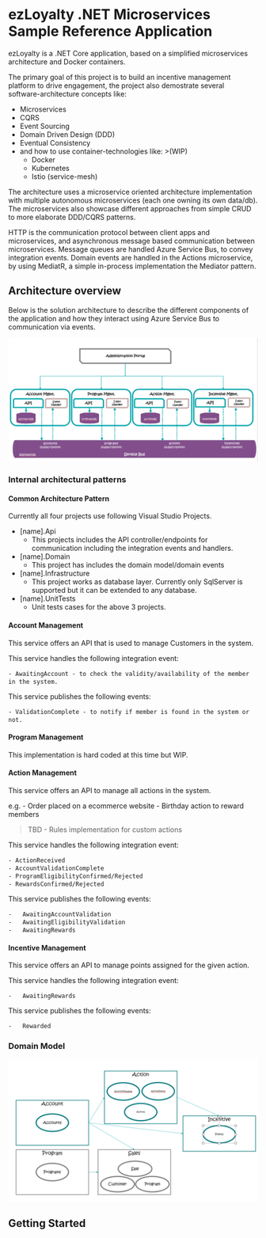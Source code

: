 # ezLoyalty .NET Microservices Sample Reference Application

ezLoyalty is a .NET Core application, based on a simplified microservices architecture and Docker containers. 

The primary goal of this project is to build an incentive management platform to drive engagement, the project also demostrate several software-architecture concepts like:

- Microservices
- CQRS
- Event Sourcing
- Domain Driven Design (DDD)
- Eventual Consistency
- and how to use container-technologies like: >(WIP)
    - Docker
    - Kubernetes
    - Istio (service-mesh)

The architecture uses a microservice oriented architecture implementation with multiple autonomous microservices (each one owning its own data/db). The microservices also showcase different approaches from simple CRUD to more elaborate DDD/CQRS patterns. 

HTTP is the communication protocol between client apps and microservices, and asynchronous message based communication between microservices. Message queues are handled Azure Service Bus, to convey integration events. Domain events are handled in the Actions microservice, by using MediatR, a simple in-process implementation the Mediator pattern.

## Architecture overview

Below is the solution architecture to describe the different components of the application and how they interact using Azure Service Bus to communication via events.

![Solutionarchitecture](img/solutionarchitecture.png)

### Internal architectural patterns

#### Common Architecture Pattern

Currently all four projects use following Visual Studio Projects.

- [name].Api
    - This projects includes the API controller/endpoints for communication including the integration events and handlers.
- [name].Domain
    - This project has includes the domain model/domain events
- [name].Infrastructure
    - This project works as database layer. Currently only SqlServer is supported but it can be extended to any database.
- [name].UnitTests
    - Unit tests cases for the above 3 projects.

#### Account Management

This service offers an API that is used to manage Customers in the system.

This service handles the following integration event:

    - AwaitingAccount - to check the validity/availability of the member in the system.

This service publishes the following events:

    - ValidationComplete - to notify if member is found in the system or not.

#### Program Management

This implementation is hard coded at this time but WIP.

#### Action Management

This service offers an API to manage all actions in the system. 

e.g. 
    - Order placed on a ecommerce website
    - Birthday action to reward members

> TBD - Rules implementation for custom actions

This service handles the following integration event:

    - ActionReceived
    - AccountValidationComplete
    - ProgramEligibilityConfirmed/Rejected
    - RewardsConfirmed/Rejected

This service publishes the following events:

    -   AwaitingAccountValidation 
    -   AwaitingEligibilityValidation
    -   AwaitingRewards

#### Incentive Management

This service offers an API to manage points assigned for the given action.

This service handles the following integration event:
    
    -   AwaitingRewards

This service publishes the following events:

    -   Rewarded


### Domain Model

![Domainmodel](img/domainmodel.png)


## Getting Started